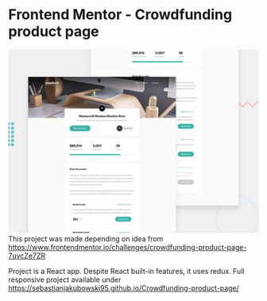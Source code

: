 # Frontend Mentor - Crowdfunding product page

![Screenshot](./desktop-preview.jpg)
This project was made depending on idea from https://www.frontendmentor.io/challenges/crowdfunding-product-page-7uvcZe7ZR

Project is a React app. Despite React built-in features, it uses redux.
Full responsive project available under https://sebastianjakubowski95.github.io/Crowdfunding-product-page/
